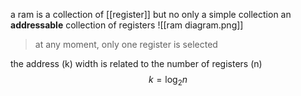 a ram is a collection of [[register]]
but no only a simple collection
an **addressable** collection of registers
![[ram diagram.png]]
> at any moment, only one register is selected

the address (k) width is related to the number of registers (n)
$$
k=\log_{2}n
$$
